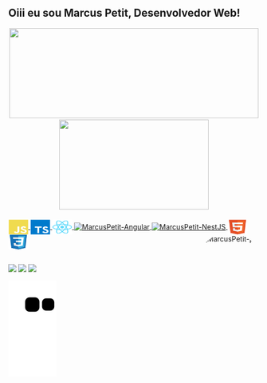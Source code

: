 ## Oiii eu sou Marcus Petit, Desenvolvedor Web!
<div align="center">
  <a href="https://github.com/MarcusPetit">
  <img height="180em" width="500em" src="https://github-readme-stats.vercel.app/api?username=MarcusPetit&show_icons=true&theme=dracula&include_all_commits=true&count_private=true"/>
  <img height="180em" width="300em" src="https://github-readme-stats.vercel.app/api/top-langs/?username=MarcusPetit&layout=compact&langs_count=7&theme=dracula"/>
</div>
  
 <div style="display: inline_block"><br>
  <img align="center" alt="MarcusPetit-Js" height="30" width="40" src="https://raw.githubusercontent.com/devicons/devicon/master/icons/javascript/javascript-plain.svg">
  <img align="center" alt="MarcusPetit-Ts" height="30" width="40" src="https://raw.githubusercontent.com/devicons/devicon/master/icons/typescript/typescript-plain.svg">
  <img align="center" alt="MarcusPetit-React" height="30" width="40" src="https://raw.githubusercontent.com/devicons/devicon/master/icons/react/react-original.svg">
  <img align="center" alt="MarcusPetit-Angular" height="30" width="40" src="https://img.icons8.com/color/240/null/angularjs.png">
   <img align="center" alt="MarcusPetit-NestJS" height="30" width="40" src="[https://img.icons8.com/color/240/null/angularjs.png](http://www.w3.org/2000/svg)">
  <img align="center" alt="MarcusPetit-HTML" height="30" width="40" src="https://raw.githubusercontent.com/devicons/devicon/master/icons/html5/html5-original.svg">
  <img align="center" alt="MarcusPetit-CSS" height="30" width="40" src="https://raw.githubusercontent.com/devicons/devicon/master/icons/css3/css3-original.svg">
  <img align="right" alt="MarcusPetit-pic" height="150" style="border-radius:50px;" src="https://cdn.sanity.io/images/ordgikwe/production/a830c5182852e35bcd0dc07b90122f07ecd15f48-700x525.gif?w=700&amp;h=525&amp;auto=format">
 
  
</div>
  
   ##
 
<div> 
  
  <a href="https://www.instagram.com/petitdev_/" target="_blank"><img src="https://img.shields.io/badge/-Instagram-%23E4405F?style=for-the-badge&logo=instagram&logoColor=white" target="_blank"></a> 
  <a href = "mailto:marcuspetit42@hotmail.com"><img src="https://img.shields.io/badge/-Gmail-%23333?style=for-the-badge&logo=gmail&logoColor=white" target="_blank"></a>
  <a href="https://www.linkedin.com/in/rafaella-ballerini-45875016a" target="_blank"><img src="https://img.shields.io/badge/-LinkedIn-%230077B5?style=for-the-badge&logo=linkedin&logoColor=white" target="_blank"></a> 
 
  ![Snake animation](https://github.com/MarcusPetit/MarcusPetit/blob/output/github-contribution-grid-snake.svg)
 
</div>
